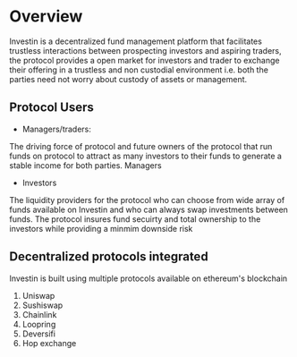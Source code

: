 # Overview

Investin is a decentralized fund management platform that facilitates trustless interactions between prospecting investors and aspiring traders, the protocol provides a open market for investors and trader to exchange their offering in a trustless and non custodial environment i.e. both the parties need not worry about custody of assets or management.

## Protocol Users

* Managers/traders:

The driving force of protocol and future owners of the protocol that run funds on protocol to attract as many investors to their funds to generate a stable income for both parties. Managers 

* Investors 

The liquidity providers for the protocol who can choose from wide array of funds available on Investin and who can always swap investments between funds. The protocol insures fund secuirty and total ownership to the investors while providing a minmim downside risk 


## Decentralized protocols integrated

Investin is built using multiple protocols available on ethereum's blockchain

1. Uniswap
2. Sushiswap
3. Chainlink
4. Loopring
5. Deversifi
6. Hop exchange 